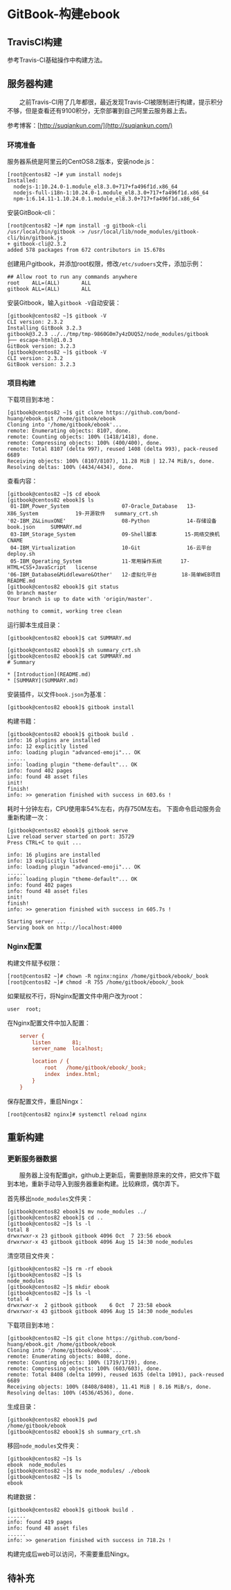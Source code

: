 # GitBook-构建ebook
## TravisCI构建
参考Travis-CI基础操作中构建方法。
## 服务器构建
&#8195;&#8195;之前Travis-CI用了几年都很，最近发现Travis-CI被限制进行构建，提示积分不够，但是查看还有9100积分，无奈部署到自己阿里云服务器上去。

参考博客：[http://suqiankun.com/](http://suqiankun.com/)
### 环境准备
服务器系统是阿里云的CentOS8.2版本，安装node.js：
```
[root@centos82 ~]# yum install nodejs
Installed:
  nodejs-1:10.24.0-1.module_el8.3.0+717+fa496f1d.x86_64
  nodejs-full-i18n-1:10.24.0-1.module_el8.3.0+717+fa496f1d.x86_64
  npm-1:6.14.11-1.10.24.0.1.module_el8.3.0+717+fa496f1d.x86_64
```
安装GitBook-cli：
```
[root@centos82 ~]# npm install -g gitbook-cli
/usr/local/bin/gitbook -> /usr/local/lib/node_modules/gitbook-cli/bin/gitbook.js
+ gitbook-cli@2.3.2
added 578 packages from 672 contributors in 15.678s
```
创建用户gitbook，并添加root权限，修改`/etc/sudoers`文件，添加示例：
```
## Allow root to run any commands anywhere
root    ALL=(ALL)       ALL
gitbook ALL=(ALL)       ALL
```
安装Gitbook，输入`gitbook -V`自动安装：
```
[gitbook@centos82 ~]$ gitbook -V
CLI version: 2.3.2
Installing GitBook 3.2.3
gitbook@3.2.3 ../../tmp/tmp-9860G0m7y4zDUQ52/node_modules/gitbook
├── escape-html@1.0.3
GitBook version: 3.2.3
[gitbook@centos82 ~]$ gitbook -V
CLI version: 2.3.2
GitBook version: 3.2.3
```
### 项目构建
下载项目到本地：
```
[gitbook@centos82 ~]$ git clone https://github.com/bond-huang/ebook.git /home/gitbook/ebook
Cloning into '/home/gitbook/ebook'...
remote: Enumerating objects: 8107, done.
remote: Counting objects: 100% (1418/1418), done.
remote: Compressing objects: 100% (400/400), done.
remote: Total 8107 (delta 997), reused 1408 (delta 993), pack-reused 6689
Receiving objects: 100% (8107/8107), 11.28 MiB | 12.74 MiB/s, done.
Resolving deltas: 100% (4434/4434), done.
```
查看内容：
```
[gitbook@centos82 ~]$ cd ebook
[gitbook@centos82 ebook]$ ls
 01-IBM_Power_System                 07-Oracle_Database   13-X86_System            19-开源软件   summary_crt.sh
'02-IBM_Z&LinuxONE'                  08-Python            14-存储设备              book.json     SUMMARY.md
 03-IBM_Storage_System               09-Shell脚本         15-网络交换机            CNAME
 04-IBM_Virtualization               10-Git               16-云平台                deploy.sh
 05-IBM_Operating_System             11-常用操作系统      17-HTML+CSS+JavaScript   license
'06-IBM_Database&Middleware&Other'   12-虚拟化平台        18-简单WEB项目           README.md
[gitbook@centos82 ebook]$ git status
On branch master
Your branch is up to date with 'origin/master'.

nothing to commit, working tree clean
```
运行脚本生成目录：
```
[gitbook@centos82 ebook]$ cat SUMMARY.md

[gitbook@centos82 ebook]$ sh summary_crt.sh
[gitbook@centos82 ebook]$ cat SUMMARY.md
# Summary

* [Introduction](README.md)
* [SUMMARY](SUMMARY.md)
```
安装插件，以文件`book.json`为基准：
```
[gitbook@centos82 ebook]$ gitbook install
```
构建书籍：
```
[gitbook@centos82 ebook]$ gitbook build .
info: 16 plugins are installed 
info: 12 explicitly listed 
info: loading plugin "advanced-emoji"... OK 
......
info: loading plugin "theme-default"... OK 
info: found 402 pages 
info: found 48 asset files 
init!
finish!
info: >> generation finished with success in 603.6s !
```
耗时十分钟左右，CPU使用率54%左右，内存750M左右。
下面命令启动服务会重新构建一次：
```
[gitbook@centos82 ebook]$ gitbook serve
Live reload server started on port: 35729
Press CTRL+C to quit ...

info: 16 plugins are installed 
info: 13 explicitly listed 
info: loading plugin "advanced-emoji"... OK 
......
info: loading plugin "theme-default"... OK 
info: found 402 pages 
info: found 48 asset files 
init!
finish!
info: >> generation finished with success in 605.7s ! 

Starting server ...
Serving book on http://localhost:4000
```
### Nginx配置
构建文件赋予权限：
```
[root@centos82 ~]# chown -R nginx:nginx /home/gitbook/ebook/_book
[root@centos82 ~]# chmod -R 755 /home/gitbook/ebook/_book
```
如果赋权不行，将Nginx配置文件中用户改为root：
```
user  root;
```
在Nginx配置文件中加入配置：
```ini
    server {
        listen       81;
        server_name  localhost;

        location / {
            root   /home/gitbook/ebook/_book;
            index  index.html;
        }
    }
```
保存配置文件，重启Ningx：
```
[root@centos82 nginx]# systemctl reload nginx
```
## 重新构建
### 更新服务器数据
&#8195;&#8195;服务器上没有配置git，github上更新后，需要删除原来的文件，把文件下载到本地，重新手动导入到服务器重新构建。比较麻烦，偶尔弄下。

首先移出`node_modules`文件夹：
```
[gitbook@centos82 ebook]$ mv node_modules ../
[gitbook@centos82 ebook]$ cd ..
[gitbook@centos82 ~]$ ls -l
total 8
drwxrwxr-x 23 gitbook gitbook 4096 Oct  7 23:56 ebook
drwxrwxr-x 43 gitbook gitbook 4096 Aug 15 14:30 node_modules
```
清空项目文件夹：
```
[gitbook@centos82 ~]$ rm -rf ebook
[gitbook@centos82 ~]$ ls
node_modules
[gitbook@centos82 ~]$ mkdir ebook
[gitbook@centos82 ~]$ ls -l
total 4
drwxrwxr-x  2 gitbook gitbook    6 Oct  7 23:58 ebook
drwxrwxr-x 43 gitbook gitbook 4096 Aug 15 14:30 node_modules
```
下载项目到本地：
```
[gitbook@centos82 ~]$ git clone https://github.com/bond-huang/ebook.git /home/gitbook/ebook
Cloning into '/home/gitbook/ebook'...
remote: Enumerating objects: 8408, done.
remote: Counting objects: 100% (1719/1719), done.
remote: Compressing objects: 100% (603/603), done.
remote: Total 8408 (delta 1099), reused 1635 (delta 1091), pack-reused 6689
Receiving objects: 100% (8408/8408), 11.41 MiB | 8.16 MiB/s, done.
Resolving deltas: 100% (4536/4536), done.
```
生成目录：
```
[gitbook@centos82 ebook]$ pwd
/home/gitbook/ebook
[gitbook@centos82 ebook]$ sh summary_crt.sh
```
移回`node_modules`文件夹：
```
[gitbook@centos82 ~]$ ls
ebook  node_modules
[gitbook@centos82 ~]$ mv node_modules/ ./ebook
[gitbook@centos82 ~]$ ls
ebook
```
构建数据：
```
[gitbook@centos82 ebook]$ gitbook build .
......
info: found 419 pages
info: found 48 asset files
......
info: >> generation finished with success in 718.2s ! 
```
构建完成后web可以访问，不需要重启Ningx。
## 待补充